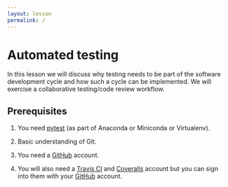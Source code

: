 ```yaml
---
layout: lesson
permalink: /
---
```


# Automated testing

In this lesson we will discuss why testing needs to be part of the software
development cycle and how such a cycle can be implemented. We will exercise a
collaborative testing/code review workflow.


## Prerequisites

1. You need [pytest](http://doc.pytest.org) (as part of Anaconda or Miniconda or Virtualenv).

2. Basic understanding of Git.

3. You need a [GitHub](https://github.com) account.

4. You will also need a [Travis CI](https://travis-ci.org) and
   [Coveralls](https://coveralls.io) account but you can sign into them with
   your [GitHub](https://github.com) account.
